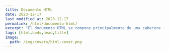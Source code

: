 ```yaml
---
title: Documento HTML
date: 2023-12-17
last_modified_at: 2023-12-17
permalink: /html/documento-html/
excerpt: "El documento HTML se compone principalmente de una cabecera (o head) dónde va el título (title) y un cuerpo (body)."
tags: [html,body,head,title]
image:
  path: /img/covers/html-cover.png
---
```

